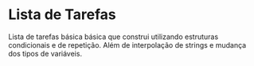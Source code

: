 # Lista de Tarefas
Lista de tarefas básica básica que construi utilizando estruturas condicionais e de repetição. Além de interpolação de strings e mudança dos tipos de variáveis.
